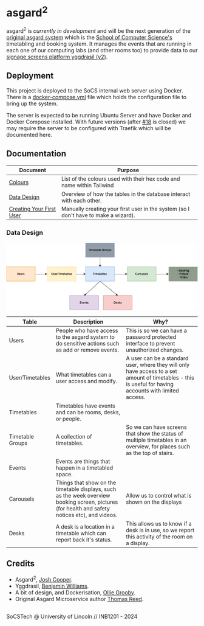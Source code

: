 # asgard<sup>2</sup>

asgard<sup>2</sup> is *currently in development* and will be the next generation of the [original asgard system](https://github.com/SoCSTech/asgard-system-stack) which is the [School of Computer Science's](https://lincoln.ac.uk/socs) timetabling and booking system. It manages the events that are running in each one of our computing labs (and other rooms too) to provide data to our [signage screens platform yggdrasil (y2)](https://github.com/SoCSTech/yggdrasil-revamp/tree/asgard2).


## Deployment

This project is deployed to the SoCS internal web server using Docker. There is a [docker-compose.yml](docker-compose.yml) file which holds the configuration file to bring up the system.

The server is expected to be running Ubuntu Server and have Docker and Docker Compose installed. With future versions (after [#18](https://github.com/SoCSTech/asgard2/issues/18) is closed) we may require the server to be configured with Traefik which will be documented here.


## Documentation

| Document | Purpose |
| -------- | ------- |
| [Colours](/docs/colours.html) | List of the colours used with their hex code and name within Tailwind |
| [Data Design](#data-design) | Overview of how the tables in the database interact with each other. |
| [Creating Your First User](/docs/create-first-user.md) | Manually creating your first user in the system (so I don't have to make a wizard). |


### Data Design

![](/docs/database.drawio.png)

| Table | Description | Why? |
| ----- | ----------- | ---- |
| Users | People who have access to the asgard system to do sensitive actions such as add or remove events. | This is so we can have a password protected interface to prevent unauthorized changes. |
| User/Timetables | What timetables can a user access and modify. | A user can be a standard user, where they will only have access to a set amount of timetables - this is useful for having accounts with limited access. |
| Timetables | Timetables have events and can be rooms, desks, or people. | |
| Timetable Groups | A collection of timetables. | So we can have screens that show the status of multiple timetables in an overview, for places such as the top of stairs. |
| Events | Events are things that happen in a timetabled space. | |
| Carousels | Things that show on the timetable displays, such as the week overview booking screen, pictures (for health and safety notices etc), and videos. | Allow us to control what is shown on the displays |
| Desks | A desk is a location in a timetable which can report back it's status. | This allows us to know if a desk is in use, so we report this activity of the room on a display. |



## Credits
- Asgard<sup>2</sup>, [Josh Cooper](https://github.com/cooperj).
- Yggdrasil, [Benjamin Williams](https://github.com/blewert).
- A bit of design, and Dockerisation, [Ollie Grooby](https://github.com/Grooben).
- Original Asgard Microservice author [Thomas Reed](https://github.com/treed1104).





##
SoCSTech @ University of Lincoln // INB1201 - 2024